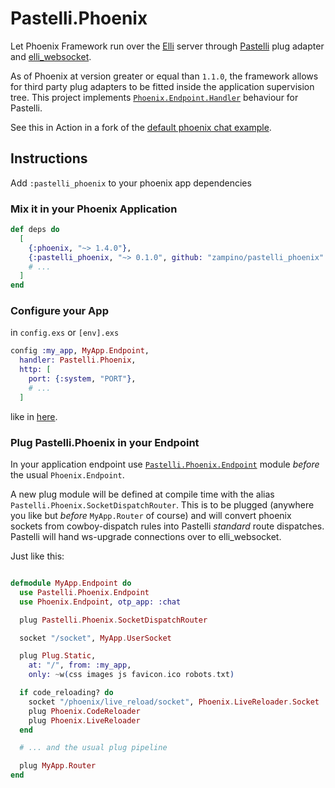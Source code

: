 # Pastelli.Phoenix

Let Phoenix Framework run over the [Elli](//github.com/knutin/elli) server through [Pastelli](//github.com/zampino/pastelli) plug adapter
and [elli_websocket](https://github.com/mmzeeman/elli_websocket).

As of Phoenix at version greater or equal than `1.1.0`,
the framework allows for third party plug adapters to be fitted inside the
application supervision tree. This project implements
[`Phoenix.Endpoint.Handler`](https://github.com/phoenixframework/phoenix/blob/master/lib/phoenix/endpoint/handler.ex) behaviour for Pastelli.

See this in Action in a fork of the [default phoenix chat example](//github.com/zampino/phoenix-on-pastelli).

## Instructions

Add `:pastelli_phoenix` to your phoenix app dependencies

### Mix it in your Phoenix Application

```elixir
def deps do
  [
    {:phoenix, "~> 1.4.0"},
    {:pastelli_phoenix, "~> 0.1.0", github: "zampino/pastelli_phoenix" },
    # ...
  ]
end
```

### Configure your App

in `config.exs` or `[env].exs`

```elixir
config :my_app, MyApp.Endpoint,
  handler: Pastelli.Phoenix,
  http: [
    port: {:system, "PORT"},
    # ...
  ]
```

like in [here](https://github.com/zampino/phoenix-on-pastelli/blob/master/config/config.exs#L11).

### Plug Pastelli.Phoenix in your Endpoint

In your application endpoint use [`Pastelli.Phoenix.Endpoint`](https://github.com/zampino/pastelli_phoenix/blob/master/lib/pastelli/phoenix/endpoint.ex) module _before_ the usual `Phoenix.Endpoint`.

A new plug module will be defined at compile time
with the alias `Pastelli.Phoenix.SocketDispatchRouter`.
This is to be plugged (anywhere you like but _before_ `MyApp.Router` of course)
and will convert phoenix sockets from cowboy-dispatch rules into Pastelli
_standard_ route dispatches. Pastelli will hand ws-upgrade
connections over to elli_websocket.

Just like this:

```elixir

defmodule MyApp.Endpoint do
  use Pastelli.Phoenix.Endpoint
  use Phoenix.Endpoint, otp_app: :chat

  plug Pastelli.Phoenix.SocketDispatchRouter

  socket "/socket", MyApp.UserSocket

  plug Plug.Static,
    at: "/", from: :my_app,
    only: ~w(css images js favicon.ico robots.txt)

  if code_reloading? do
    socket "/phoenix/live_reload/socket", Phoenix.LiveReloader.Socket
    plug Phoenix.CodeReloader
    plug Phoenix.LiveReloader
  end

  # ... and the usual plug pipeline

  plug MyApp.Router
end
```

